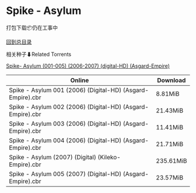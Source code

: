 # Spike - Asylum

打包下载📦仍在工事中

[回到总目录](/Catalogs.md)







相关种子⬇Related Torrents

[Spike- Asylum (001-005) (2006-2007) (digital-HD) (Asgard-Empire)](https://github.com/alicewish/markdown/blob/master/torrent/Spike--Asylum--001-005---2006-2007---digital-HD---Asgard-Empire.md)

Online | Download
--- | ---
Spike - Asylum 001 (2006) (Digital-HD) (Asgard-Empire).cbr | 8.81MiB
Spike - Asylum 002 (2006) (Digital-HD) (Asgard-Empire).cbr | 21.43MiB
Spike - Asylum 003 (2006) (Digital-HD) (Asgard-Empire).cbr | 11.41MiB
Spike - Asylum 004 (2006) (Digital-HD) (Asgard-Empire).cbr | 21.71MiB
Spike - Asylum (2007) (Digital) (Kileko-Empire).cbr | 235.61MiB
Spike - Asylum 005 (2007) (Digital-HD) (Asgard-Empire).cbr | 23.57MiB